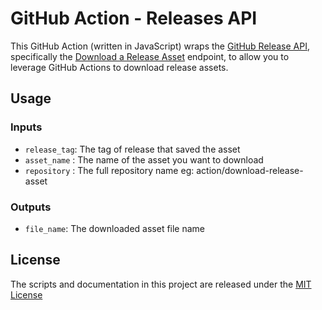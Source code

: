 # GitHub Action - Releases API

This GitHub Action (written in JavaScript) wraps the [GitHub Release API](https://developer.github.com/v3/repos/releases/), specifically the [Download a Release Asset](https://developer.github.com/v3/repos/releases/#get-a-release-asset) endpoint, to allow you to leverage GitHub Actions to download release assets.

## Usage

### Inputs

- `release_tag`: The tag of release that saved the asset
- `asset_name` : The name of the asset you want to download
- `repository` : The full repository name eg: action/download-release-asset

### Outputs

- `file_name`: The downloaded asset file name

## License

The scripts and documentation in this project are released under the [MIT License](LICENSE)
